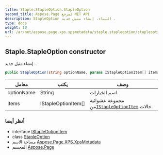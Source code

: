 ```yaml
---
title: Staple.StapleOption.StapleOption
second_title: Aspose.Page لمرجع NET API
description: StapleOption البناء. إنشاء مثيل جديد .
type: docs
weight: 10
url: /ar/net/aspose.page.xps.xpsmetadata/staple.stapleoption/stapleoption/
---
```

## Staple.StapleOption constructor

إنشاء مثيل جديد .

```csharp
public StapleOption(string optionName, params IStapleOptionItem[] items)
```

| معامل | يكتب | وصف |
| --- | --- | --- |
| optionName | String | اسم الخيارات. |
| items | IStapleOptionItem[] | مجموعة عشوائية من[`IStapleOptionItem`](../../staple.istapleoptionitem/) حالات. |

### أنظر أيضا

* interface [IStapleOptionItem](../../staple.istapleoptionitem/)
* class [StapleOption](../)
* مساحة الاسم [Aspose.Page.XPS.XpsMetadata](../../staple.stapleoption/)
* المجسم [Aspose.Page](../../../)


